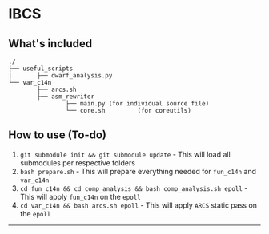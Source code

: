 # IBCS

## What's included

```
./
├── useful_scripts
|       ├── dwarf_analysis.py
└── var_c14n
        ├── arcs.sh
        ├── asm_rewriter
                ├── main.py (for individual source file)
                └── core.sh         (for coreutils)
```

## How to use (To-do)
1) `git submodule init && git submodule update` - This will load all submodules per respective folders
2) `bash prepare.sh` - This will prepare everything needed for `fun_c14n` and `var_c14n`
3) `cd fun_c14n && cd comp_analysis && bash comp_analysis.sh epoll` - This will apply `fun_c14n` on the `epoll`
4) `cd var_c14n && bash arcs.sh epoll` - This will apply `ARCS` static pass on the `epoll`

---
